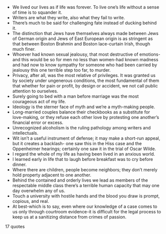  - We lived our lives as if life was forever. To live one’s life without a sense of time is to squander it.
 - Writers are what they write, also what they fail to write.
 - There’s much to be said for challenging fate instead of ducking behind it.
 - The distinction that Jews have themselves always made between Jews of German origin and Jews of East European origin is as stringent as that between Boston Brahmin and Boston lace-curtain Irish, though much finer.
 - Whoever had known sexual jealousy, that most destructive of emotions-and this would be so for men no less than women-had known madness and had now to know sympathy for someone who had been carried by jealousy this one terrible step too far, to murder.
 - Privacy, after all, was the most relative of privileges. It was granted us by society under ungenerous conditions, the most fundamental of them that whether for pain or profit, by design or accident, we not call public attention to ourselves.
 - Surely going to bed with a man before marriage was the most courageous act of my life.
 - Ideology is the sterner face of myth and we’re a myth-making people.
 - Long-married couples balance their checkbooks as a substitute for love-making, or they refuse each other love by protesting one another’s financial error or excess.
 - Unrecognized alcoholism is the ruling pathology among writers and intellectuals.
 - Wit isn’t a useful instrument of defense; it may make a short-run appeal, but it creates a backlash- one saw this in the Hiss case and the Oppenheimer hearings; certainly one saw it in the trial of Oscar Wilde.
 - I regard the whole of my life as having been lived in an anxious world.
 - I learned early in life that to laugh before breakfast was to cry before dinner.
 - Where there are children, people become neighbors; they don’t merely hold property adjacent to one another.
 - Behind the contained and orderly lives we lead as members of the respectable middle class there’s a terrible human capacity that may one day overwhelm any of us.
 - Touch a university with hostile hands and the blood you draw is prompt, copious, and real.
 - At best-which is to say, even where our knowledge of a case comes to us only through courtroom evidence-it is difficult for the legal process to keep us at a sanitizing distance from crimes of passion.

17 quotes